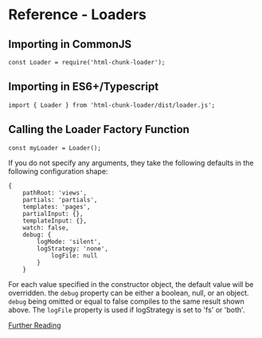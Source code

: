 # Reference - Loaders

## Importing in CommonJS

```
const Loader = require('html-chunk-loader');
```

## Importing in ES6+/Typescript

```
import { Loader } from 'html-chunk-loader/dist/loader.js';
```

## Calling the Loader Factory Function

```
const myLoader = Loader();
```

If you do not specify any arguments, they take the following defaults in the following configuration shape:

```
{
    pathRoot: 'views',
    partials: 'partials',
    templates: 'pages',
    partialInput: {},
    templateInput: {},
    watch: false,
    debug: {
        logMode: 'silent',
        logStrategy: 'none',
            logFile: null
        }
    }
```

For each value specified in the constructor object, the default value will be overridden. the ```debug``` property can be either a boolean, null, or an object. ```debug``` being omitted or equal to false compiles to the same result shown above. The ```logFile``` property is used if logStrategy is set to 'fs' or 'both'. 

[Further Reading](https://github.com/abschill/html-chunk-loader/blob/0.5.x/docs/typedoc/modules/ssr_loader.md)